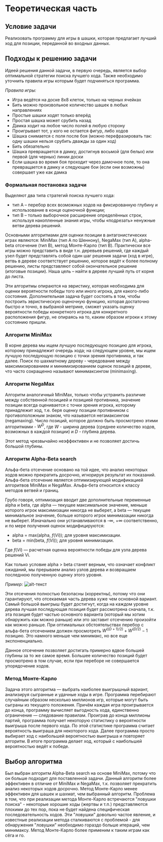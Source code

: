 # Теоретическая часть 

## Условие задачи

Реализовать программу для игры в шашки, которая предлагает лучший ход для позиции, переданной во входных данных.

## Подходы к решению задачи

Идеей решения данной задачи, в первую очередь, является выбор оптимальной стратегии поиска лучшего хода.
Также необходимо уточнить правила игры которым будет подчиняться программа.

*Правила игры:*
- Игра ведётся на доске 8х8 клеток, только на черных ячейках
- Бить можно произвольное количество шашек в любых направлениях
- Простые шашки ходят только вперёд
- Простая шашка может срубить назад
- Дамка ходит на любое число полей в любую сторону
- Проигрывает тот, у кого не остается фигур, либо ходов
- Шашка снимается с поля после боя (можно перефразировать так: одну шашки нельзя срубить дважды за один ход)
- Бить обязательно
- Шашка превращается в дамку, достигнув восьмой (для белых) или первой (для черных) линии доски
- Если шашка во время боя проходит через дамочное поле, то она превращается в дамку и следующие бои (если они возможны) совершает уже как дамка

### Формальная постановка задачи

Выделяют два типа стратегий поиска лучшего хода:
- тип А – перебор всех возможных ходов на фиксированную глубину и использование в конце оценочной функции; 
- тип В – только выборочное расширение определённых строк, используя накопленные знания игры, чтобы «подрезать» ненужные ветви дерева решений.

Основными алгоритмами для оценки позиции в антагонистических играх являются: MiniMax (тип А по Шеннону), NegaMax (тип А), alpha-beta отсечение (тип В), метод Монте-Карло (тип В).
Практически все игры можно представить в виде т.н. деревьев решений, где каждый узел будет представлять собой один шаг решения задачи (ход в игре), ветвь в дереве соответствует решению, которое ведёт к более полному решению, листы представляют собой окончательное решение (итоговые позиции). Наша цель – найти в дереве лучший путь от корня до листа.

Эти алгоритмы опираются на эвристику, которая необходима для оценки вероятности победы того или иного игрока, для какого-либо состояния. Дополнительная задача будет состоять в том, чтобы построить эвристическую оценочную функцию, которая достаточно быстро и точно, в выбраной метрике, сможет указать оценку вероятности победы конкретного игрока для конкретного расположения фигур, не опираясь на то, каким образом игроки к этому состоянию пришли.

### Алгоритм MiniMax

В корне дерева мы ищем лучшую последующую позицию для игрока, которому принадлежит очередь хода; на следующем уровне, мы ищем лучшую последующую позицию с точки зрения противника, и так далее. Поиск по шахматному дереву - чередование между максимизированием и минимизированием оценок позиций в дереве, что часто сокращенно называют минимаксингом (minimaxing).

### Алгоритм NegaMax

Алгоритм аналогичный MiniMax, только чтобы устранить различие между собственной позицией и позицией противника, значение позиции всегда оценивается с точки зрения игрока, которому принадлежит ход, т.е. беря оценку позиции противником с противоположным знаком, что называется негамаксингом (negamaxing).
Число позиций, которое должно быть просмотрено этими алгоритмами - $W^D$, где $W$ - ширина дерева (среднее количество ходов, возможных в каждой позиции) и $D$ - глубина дерева.

Этот метод чрезвычайно неэффективен и не позволяет достичь большой глубины.

### Алгоритм Alpha-Beta search

Альфа-бета отсечение основано на той идее, что анализ некоторых ходов можно прекратить досрочно, игнорируя результат их показаний. Альфа-бета отсечение является оптимизирующей модификацией алгоритвов MiniMax и NegaMax. Альфа-бета относится к классу методов ветвей и границ.

Грубо говоря, оптимизация вводит две дополнительные переменные alpha и beta, где alpha — текущее максимальное значение, меньше которого игрок максимизации никогда не выберет, а beta — текущее минимальное значение, больше которого игрок минимазации никогда не выберет. Изначально они устанавливаются в -∞, +∞ соответственно, и по мере получения оценок модифицируются:

- alpha = max(alpha, $f(Vi)$); для уровня максимизации.
- beta = min(beta, $f(Vi)$); для уровня минимизации.

Где $f(Vi)$ — расчетная оценка вероятности победы для узла дерева решений Vi.

Как только условие alpha > beta станет верным, что означает конфликт ожиданий, мы прерываем анализ узлов дерева и возвращаем последнюю полученную оценку этого уровня.

*Пример:*
![alt-текст](https://upload.wikimedia.org/wikipedia/commons/9/91/AB_pruning.svg)

Эти отсечения полностью безопасны (корректны), потому что они гарантируют, что отсекаемая часть дерева хуже чем основной вариант. Самый большой выигрыш будет достигнут, когда на каждом уровне дерева лучшая последующая позиция будет рассмотрена сначала, т.к. эта позиция будет частью основного варианта (который мы хотим обнаружить как можно раньше) или это заставит отсечению произойти как можно раньше.
При оптимальных обстоятельствах перебор с альфа-бета отсечением должен просмотреть $W^{((D+1)/2)} + W^{(D/2)} - 1$ позицию. Это намного меньше чем минимакс, но все еще экспоненциально.

Данное отсечение позволяет достигать примерно вдвое большей глубины за то же самое время. Большее количество позиций будет просмотрено в том случае, если при переборе не совершается упорядочение ходов.

### Метод Монте-Карло 

Задача этого алгоритма — выбрать наиболее выигрышный вариант, анализируя сыгранные и удачные ходы в игре. Программа перебирают случайным образом несколько миллионов игр, которые могут быть сыграны из текущего положения. Причём каждая игра проигрывается до конца, программу вычисляет выгодность хода, единственно ограничение — следование правилам.
Проиграв до конца миллионы партий, программа получает некоторую статистику о вероятности выигрыша после первого хода. По этой статистике программа считает вероятность выиграша для некоторого хода. Далее программа просто выбирает ход с наибольшей вероятностью выигрыша и повторяет алгоритм. В итоге программа делает ход, который с наибольшей вероятностью ведёт к победе. 

## Выбор алгоритма

Был выбран алгоритм Alpha-Beta search на основе MiniMax, потому что он больше подходит для поставленной задачи. Данный алгоритм более эффективен в отличие от MiniMax и NegaMax, т.к. позволяет прекратить анализ некоторых ходов досрочно.
Метод Монте-Карло менее эффективен для шашек и шахмат, чем выбранный алгоритм. Проблема в том, что при реализации метода Монте-Карло встречаются "ловушки поиска" - некоторые хорошие ходы (жертвы и т.п.) представляются плохими до тех пор, пока не будет найдена специфическая последовательность ходов. Эти "ловушки" довольно частое явление, и известные реализации метода сталкиваются с проблемой - для обнаружения "ловушки" необходимо гораздо больше итераций, чем минимаксу. Метод Монте-Карло более применим к таким играм как сёга и го.
 
